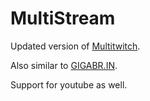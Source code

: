 # MultiStream

Updated version of [Multitwitch](https://multitwitch.tv/).

Also similar to [GIGABR.IN](https://gigabra.in/).

Support for youtube as well.
